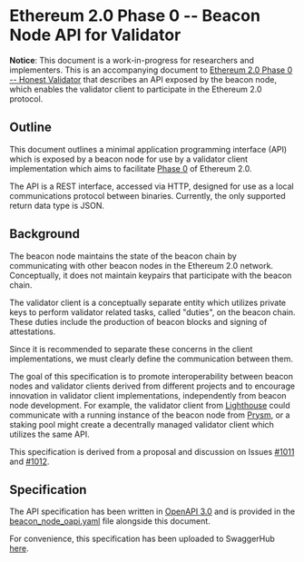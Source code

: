 # Ethereum 2.0 Phase 0 -- Beacon Node API for Validator

**Notice**: This document is a work-in-progress for researchers and implementers. This is an accompanying document to [Ethereum 2.0 Phase 0 -- Honest Validator](https://github.com/ethereum/eth2.0-specs/blob/master/specs/validator/0_beacon-chain-validator.md) that describes an API exposed by the beacon node, which enables the validator client to participate in the Ethereum 2.0 protocol.

## Outline

This document outlines a minimal application programming interface (API) which is exposed by a beacon node for use by a validator client implementation which aims to facilitate [Phase 0](https://github.com/ethereum/eth2.0-specs#phase-0) of Ethereum 2.0.

The API is a REST interface, accessed via HTTP, designed for use as a local communications protocol between binaries. Currently, the only supported return data type is JSON.

## Background

The beacon node maintains the state of the beacon chain by communicating with other beacon nodes in the Ethereum 2.0 network. Conceptually, it does not maintain keypairs that participate with the beacon chain.

The validator client is a conceptually separate entity which utilizes private keys to perform validator related tasks, called "duties", on the beacon chain. These duties include the production of beacon blocks and signing of attestations.

Since it is recommended to separate these concerns in the client implementations, we must clearly define the communication between them.

The goal of this specification is to promote interoperability between beacon nodes and validator clients derived from different projects and to encourage innovation in validator client implementations, independently from beacon node development. For example, the validator client from [Lighthouse](https://github.com/sigp/lighthouse) could communicate with a running instance of the beacon node from [Prysm](https://github.com/prysmaticlabs/prysm), or a staking pool might create a decentrally managed validator client which utilizes the same API.

This specification is derived from a proposal and discussion on Issues [#1011](https://github.com/ethereum/eth2.0-specs/issues/1011) and [#1012](https://github.com/ethereum/eth2.0-specs/issues/1012).

## Specification

The API specification has been written in [OpenAPI 3.0](https://swagger.io/docs/specification/about/) and is provided in the [beacon_node_oapi.yaml](beacon-node-oapi.yaml) file alongside this document.

For convenience, this specification has been uploaded to SwaggerHub [here](https://app.swaggerhub.com/apis/spble/beacon_node_api_for_validator).
